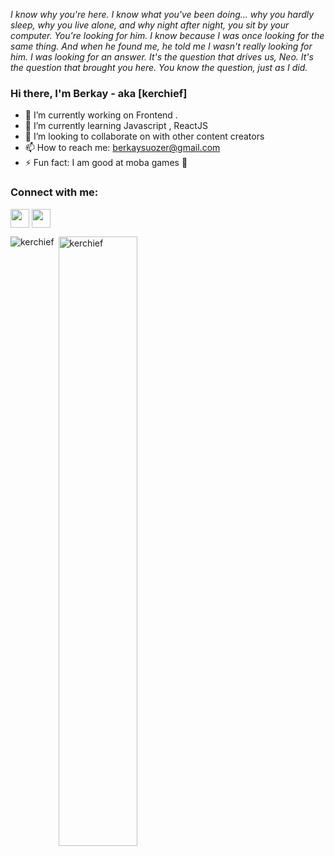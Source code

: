 <p align="left"><i>I know why you're here. I know what you've been doing... why you hardly sleep, why you live alone, and why night after night, you sit by your computer. You're looking for him. I know because I was once looking for the same thing. And when he found me, he told me I wasn't really looking for him. I was looking for an answer. It's the question that drives us, Neo. It's the question that brought you here. You know the question, just as I did.</i></p>

### Hi there, I'm Berkay - aka [kerchief]

- 🔭 I’m currently working on Frontend .
- 🌱 I’m currently learning Javascript , ReactJS
- 👯 I’m looking to collaborate on  with other content creators
- 📫 How to reach me: berkaysuozer@gmail.com
- ⚡ Fun fact: I am good at moba games 🤣

<h3 align="left">Connect with me:</h3>
<p align="left">
<a href="https://www.linkedin.com/in/berkay-%C5%9Fu%C3%B6zer-4b3733183/" target="blank"><img align="center" src="https://velanovascular.com/wp-content/uploads/2020/06/LinkedIn.png" alt="" height="30" width="30" /></a>
<a  href="https://instagram.com/berkaysuozer" target="blank"><img align="center" src="https://upload.wikimedia.org/wikipedia/commons/thumb/e/e7/Instagram_logo_2016.svg/1200px-Instagram_logo_2016.svg.png" alt="" height="30" width="30" /></a>
</p>


<p><img align="left" src="https://github-readme-stats.vercel.app/api/top-langs?username=berkaysuozer&show_icons=true&theme=radical&locale=en&layout=compact" alt="kerchief" /></p>
<p>&nbsp;<img align="center" src="https://github-readme-stats.vercel.app/api?username=berkaysuozer&show_icons=true&theme=dark&locale=en" alt="kerchief" width="50%" /></p>

